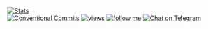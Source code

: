 [![Stats](https://metrics.lecoq.io/r44cx)](#)<br>
[![Conventional Commits](https://img.shields.io/badge/Conventional%20Commits-1.0.0-yellow.svg)](https://conventionalcommits.org)
[![views](https://komarev.com/ghpvc/?username=r44cx)](#)
[![follow me](https://img.shields.io/github/followers/r44cx?label=follow%20me&style=social)](#)
[![Chat on Telegram](https://img.shields.io/badge/Chat%20on-Telegram-brightgreen.svg)](https://t.me/r44cx) 
